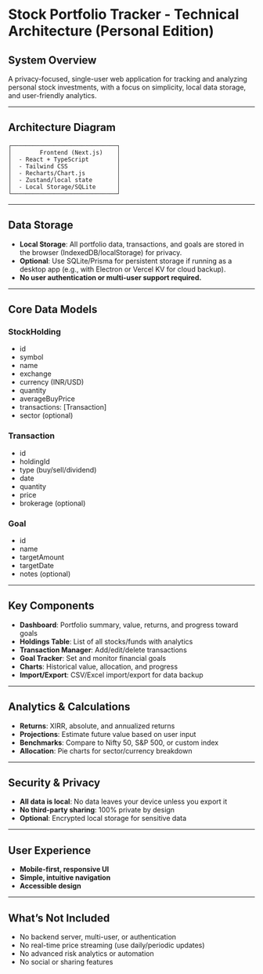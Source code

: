 # Stock Portfolio Tracker - Technical Architecture (Personal Edition)

## System Overview
A privacy-focused, single-user web application for tracking and analyzing personal stock investments, with a focus on simplicity, local data storage, and user-friendly analytics.

---

## Architecture Diagram
```
┌──────────────────────────────┐
│        Frontend (Next.js)    │
│  - React + TypeScript        │
│  - Tailwind CSS              │
│  - Recharts/Chart.js         │
│  - Zustand/local state       │
│  - Local Storage/SQLite      │
└──────────────────────────────┘
```

---

## Data Storage
- **Local Storage**: All portfolio data, transactions, and goals are stored in the browser (IndexedDB/localStorage) for privacy.
- **Optional**: Use SQLite/Prisma for persistent storage if running as a desktop app (e.g., with Electron or Vercel KV for cloud backup).
- **No user authentication or multi-user support required.**

---

## Core Data Models

### StockHolding
- id
- symbol
- name
- exchange
- currency (INR/USD)
- quantity
- averageBuyPrice
- transactions: [Transaction]
- sector (optional)

### Transaction
- id
- holdingId
- type (buy/sell/dividend)
- date
- quantity
- price
- brokerage (optional)

### Goal
- id
- name
- targetAmount
- targetDate
- notes (optional)

---

## Key Components
- **Dashboard**: Portfolio summary, value, returns, and progress toward goals
- **Holdings Table**: List of all stocks/funds with analytics
- **Transaction Manager**: Add/edit/delete transactions
- **Goal Tracker**: Set and monitor financial goals
- **Charts**: Historical value, allocation, and progress
- **Import/Export**: CSV/Excel import/export for data backup

---

## Analytics & Calculations
- **Returns**: XIRR, absolute, and annualized returns
- **Projections**: Estimate future value based on user input
- **Benchmarks**: Compare to Nifty 50, S&P 500, or custom index
- **Allocation**: Pie charts for sector/currency breakdown

---

## Security & Privacy
- **All data is local**: No data leaves your device unless you export it
- **No third-party sharing**: 100% private by design
- **Optional**: Encrypted local storage for sensitive data

---

## User Experience
- **Mobile-first, responsive UI**
- **Simple, intuitive navigation**
- **Accessible design**

---

## What’s Not Included
- No backend server, multi-user, or authentication
- No real-time price streaming (use daily/periodic updates)
- No advanced risk analytics or automation
- No social or sharing features 